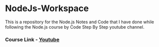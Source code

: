 # NodeJs-Workspace
This is a repository for the Node.js Notes and Code that I have done while following the Node.js course by Code Step By Step youtube channel.
### Course Link - <a href="https://youtube.com/playlist?list=PL8p2I9GklV456iofeMKReMTvWLr7Ki9At">Youtube</a>
